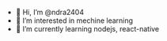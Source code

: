 - 👋 Hi, I’m @ndra2404
- 👀 I’m interested in mechine learning
- 🌱 I’m currently learning nodejs, react-native

<!---
ndra2404/ndra2404 is a ✨ special ✨ repository because its `README.md` (this file) appears on your GitHub profile.
You can click the Preview link to take a look at your changes.
--->
